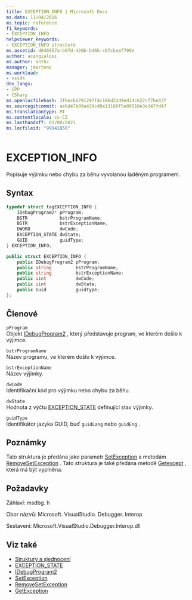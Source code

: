 ```yaml
---
title: EXCEPTION_INFO | Microsoft Docs
ms.date: 11/04/2016
ms.topic: reference
f1_keywords:
- EXCEPTION_INFO
helpviewer_keywords:
- EXCEPTION_INFO structure
ms.assetid: d046957a-b97d-420b-b46b-c67cbaef709e
author: acangialosi
ms.author: anthc
manager: jmartens
ms.workload:
- vssdk
dev_langs:
- CPP
- CSharp
ms.openlocfilehash: 3f6ecbd791297f4c186d22d9ed14c627cf7be43f
ms.sourcegitcommit: ae6d47b09a439cd0e13180f5e89510e3e347fd47
ms.translationtype: MT
ms.contentlocale: cs-CZ
ms.lasthandoff: 02/08/2021
ms.locfileid: "99941850"
---
```

# <a name="exception_info"></a>EXCEPTION_INFO
Popisuje výjimku nebo chybu za běhu vyvolanou laděným programem.

## <a name="syntax"></a>Syntax

```cpp
typedef struct tagEXCEPTION_INFO {
    IDebugProgram2* pProgram;
    BSTR            bstrProgramName;
    BSTR            bstrExceptionName;
    DWORD           dwCode;
    EXCEPTION_STATE dwState;
    GUID            guidType;
} EXCEPTION_INFO;
```

```csharp
public struct EXCEPTION_INFO {
    public IDebugProgram2 pProgram;
    public string         bstrProgramName;
    public string         bstrExceptionName;
    public uint           dwCode;
    public uint           dwState;
    public Guid           guidType;
};
```

## <a name="members"></a>Členové
`pProgram`\
Objekt [IDebugProgram2](../../../extensibility/debugger/reference/idebugprogram2.md) , který představuje program, ve kterém došlo k výjimce.

`bstrProgramName`\
Název programu, ve kterém došlo k výjimce.

`bstrExceptionName`\
Název výjimky.

`dwCode`\
Identifikační kód pro výjimku nebo chybu za běhu.

`dwState`\
Hodnota z výčtu [EXCEPTION_STATE](../../../extensibility/debugger/reference/exception-state.md) definující stav výjimky.

`guidType`\
Identifikátor jazyka GUID, buď `guidLang` nebo `guidEng` .

## <a name="remarks"></a>Poznámky
Tato struktura je předána jako parametr [SetException](../../../extensibility/debugger/reference/idebugengine2-setexception.md) a metodám [RemoveSetException](../../../extensibility/debugger/reference/idebugengine2-removesetexception.md) . Tato struktura je také předána metodě [Getexcept](../../../extensibility/debugger/reference/idebugexceptionevent2-getexception.md) , která má být vyplněna.

## <a name="requirements"></a>Požadavky
Záhlaví: msdbg. h

Obor názvů: Microsoft. VisualStudio. Debugger. Interop

Sestavení: Microsoft.VisualStudio.Debugger.Interop.dll

## <a name="see-also"></a>Viz také
- [Struktury a sjednocení](../../../extensibility/debugger/reference/structures-and-unions.md)
- [EXCEPTION_STATE](../../../extensibility/debugger/reference/exception-state.md)
- [IDebugProgram2](../../../extensibility/debugger/reference/idebugprogram2.md)
- [SetException](../../../extensibility/debugger/reference/idebugengine2-setexception.md)
- [RemoveSetException](../../../extensibility/debugger/reference/idebugengine2-removesetexception.md)
- [GetException](../../../extensibility/debugger/reference/idebugexceptionevent2-getexception.md)
